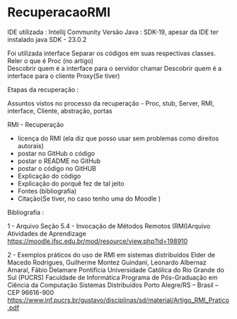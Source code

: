 # RecuperacaoRMI

IDE utilizada :  Intellij Community
Versão Java : SDK-19, apesar da IDE ter instalado java SDK - 23.0.2

Foi utilizada interface 
Separar os códigos em suas respectivas classes.
Reler o que é Proc (no artigo)   
Descobrir quem é a interface para o servidor chamar
Descobrir quem é a interface para o cliente
Proxy(Se tiver)


Etapas da recuperação : 

Assuntos vistos no processo da recuperação - 
Proc, stub, Server, RMI,  interface, Cliente, abstração, portas 

RMI -  Recuperação 
- licença do RMI (ela diz que posso usar sem problemas como direitos autorais)
- postar no GitHub o código
- postar o README no GitHub
- postar o código no GitHUB
- Explicação do código 
- Explicação do porquê fez de tal jeito
- Fontes (bibliografia)
- Citação(Se tiver, no caso tenho uma do Moodle )

Bibliografia : 



1 -
Arquivo
Seção 5.4 - Invocação de Métodos Remotos (RMI)Arquivo
 Atividades de Aprendizage
https://moodle.ifsc.edu.br/mod/resource/view.php?id=198910

2 - 
Exemplos práticos do uso de RMI em sistemas distribuídos
Elder de Macedo Rodrigues, Guilherme Montez Guindani, Leonardo Albernaz Amaral, Fábio Delamare
Pontifícia Universidade Católica do Rio Grande do Sul (PUCRS)
Faculdade de Informática Programa de Pós-Graduação em Ciência da Computação
Sistemas Distribuídos
Porto Alegre/RS – Brasil – CEP 96616-900
https://www.inf.pucrs.br/gustavo/disciplinas/sd/material/Artigo_RMI_Pratico.pdf

